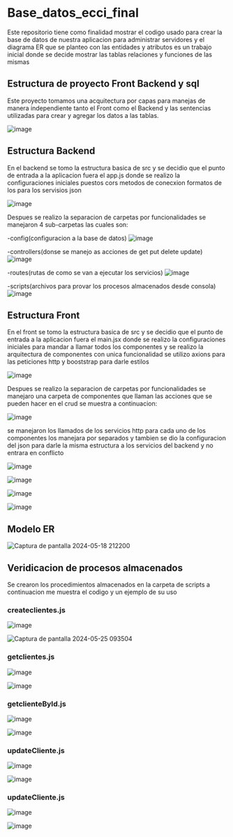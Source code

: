 # Base_datos_ecci_final
Este repositorio tiene como finalidad mostrar el codigo usado para crear la base de datos de nuestra aplicacion para administrar servidores y el diagrama ER que se planteo con las entidades y atributos es un trabajo inicial donde se decide mostrar las tablas relaciones y funciones de las mismas


 ## Estructura de proyecto Front Backend y sql

Este proyecto tomamos una acquitectura por capas para manejas de manera independiente tanto el Front como el Backend y las sentencias utilizadas para crear y agregar los datos a las tablas. 

![image](https://github.com/maycolroa/Base_datos_ecci_final/assets/85509333/e74dfd3d-6282-4176-986d-e255faf7d160)

 ## Estructura Backend 

En el backend se tomo la estructura basica de src y se decidio que el punto de entrada a la aplicacion fuera el app.js donde se realizo la configuraciones iniciales puestos cors metodos de conecxion formatos de los para los servisios json 

![image](https://github.com/maycolroa/Base_datos_ecci_final/assets/85509333/e14eeb96-f0c1-4645-8846-db69a56b3dc2)

Despues se realizo la separacion de carpetas por funcionalidades se manejaron 4 sub-carpetas las cuales son:

-config(configuracion a la base de datos)
![image](https://github.com/maycolroa/Base_datos_ecci_final/assets/85509333/9a62b003-516f-4805-a271-94ad2a6c2938)

-controllers(donse se manejo as acciones de get put delete update)
![image](https://github.com/maycolroa/Base_datos_ecci_final/assets/85509333/fe705ad2-094e-4629-bcb4-692144a8d4ad)

-routes(rutas de como se van a ejecutar los servicios)
![image](https://github.com/maycolroa/Base_datos_ecci_final/assets/85509333/8df7bdbf-724a-447c-a71c-0c10aba43057)

-scripts(archivos para provar los procesos almacenados desde consola)
![image](https://github.com/maycolroa/Base_datos_ecci_final/assets/85509333/98f3320c-cfaf-4b91-81d3-886aee674c72)

 ## Estructura Front  

En el front se tomo la estructura basica de src y se decidio que el punto de entrada a la aplicacion fuera el main.jsx donde se realizo la configuraciones iniciales para mandar a llamar todos los componentes y se realizo la arquitectura de componentes con unica funcionalidad se utilizo axions para las peticiones http y booststrap para darle estilos

![image](https://github.com/maycolroa/Base_datos_ecci_final/assets/85509333/69719059-6857-4ba7-978a-307f1cf261a3)


Despues se realizo la separacion de carpetas por funcionalidades se manejaro una carpeta de componentes que llaman las acciones que se pueden hacer en el crud se muestra a continuacion:

![image](https://github.com/maycolroa/Base_datos_ecci_final/assets/85509333/92694256-3bb2-4138-8937-86b5c847c45d)

se manejaron los llamados de los servicios http para cada uno de los componentes los manejara por separados y tambien se dio la configuracion del json para darle la misma estructura a los servicios del backend y no entrara en conflicto 

![image](https://github.com/maycolroa/Base_datos_ecci_final/assets/85509333/c7aee98d-4d5f-4aed-8220-14911d00b011)

![image](https://github.com/maycolroa/Base_datos_ecci_final/assets/85509333/4ee70764-8611-44c8-b785-d18999aa8065)

![image](https://github.com/maycolroa/Base_datos_ecci_final/assets/85509333/bad4d015-a58c-48fe-96e4-d7e629d4fded)

![image](https://github.com/maycolroa/Base_datos_ecci_final/assets/85509333/50fa74eb-b4a7-4488-bc70-59daed561422)

 ## Modelo ER
![Captura de pantalla 2024-05-18 212200](https://github.com/maycolroa/Base_datos_ecci_final/assets/85509333/46f3f4cd-3015-436e-b899-5549819d14da)


 ## Veridicacion de procesos almacenados 

Se crearon los procedimientos almacenados en la carpeta de scripts a continuacion me muestra el codigo y un ejemplo de su uso 

### createclientes.js

![image](https://github.com/maycolroa/Base_datos_ecci_final/assets/85509333/5cabcc7b-c178-455f-b3e4-dd0ffd14a920)

![Captura de pantalla 2024-05-25 093504](https://github.com/maycolroa/Base_datos_ecci_final/assets/85509333/c1965c54-5c04-4b5c-8fa2-31418273e3ef)

### getclientes.js

![image](https://github.com/maycolroa/Base_datos_ecci_final/assets/85509333/5b9daff7-b1c2-47ff-9c01-24745e0329e9)

![image](https://github.com/maycolroa/Base_datos_ecci_final/assets/85509333/483ebe0f-1004-40c6-a705-ff19fead4b16)

### getclienteById.js

![image](https://github.com/maycolroa/Base_datos_ecci_final/assets/85509333/67403127-613f-4b0b-9810-559a06b6a5fa)

![image](https://github.com/maycolroa/Base_datos_ecci_final/assets/85509333/8678b3cc-eafc-4adf-9b33-06a217309830)

### updateCliente.js

![image](https://github.com/maycolroa/Base_datos_ecci_final/assets/85509333/787b385d-a087-469d-bf77-5e91b010db86)

![image](https://github.com/maycolroa/Base_datos_ecci_final/assets/85509333/af8a3370-cece-4329-ad31-b59d8c8d0f81)

### updateCliente.js

![image](https://github.com/maycolroa/Base_datos_ecci_final/assets/85509333/3234fc35-d48d-4328-8346-b5caeb482878)

![image](https://github.com/maycolroa/Base_datos_ecci_final/assets/85509333/ea2aef45-6677-498b-87d0-d22d43d7f53b)
